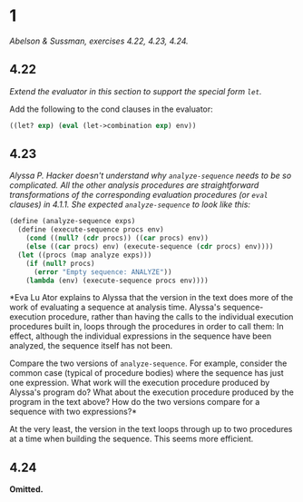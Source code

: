 # 1

*Abelson & Sussman, exercises 4.22, 4.23, 4.24.*

## 4.22
*Extend the evaluator in this section to support the special form `let`.*

Add the following to the cond clauses in the evaluator:

```scheme
((let? exp) (eval (let->combination exp) env))
```

## 4.23

*Alyssa P. Hacker doesn't understand why `analyze-sequence` needs to be so complicated. All the other analysis procedures are straightforward transformations of the corresponding evaluation procedures (or `eval` clauses) in 4.1.1. She expected `analyze-sequence` to look like this:*

```scheme
(define (analyze-sequence exps)
  (define (execute-sequence procs env)
    (cond ((null? (cdr procs)) ((car procs) env))
    (else ((car procs) env) (execute-sequence (cdr procs) env))))
  (let ((procs (map analyze exps)))
    (if (null? procs)
      (error "Empty sequence: ANALYZE"))
    (lambda (env) (execute-sequence procs env))))
```

*Eva Lu Ator explains to Alyssa that the version in the text does more of the work of evaluating a sequence at analysis time. Alyssa's sequence-execution procedure, rather than having the calls to the individual execution procedures built in, loops through the procedures in order to call them: In effect, although the individual expressions in the sequence have been analyzed, the sequence itself has not been.

Compare the two versions of `analyze-sequence`. For example, consider the common case (typical of procedure bodies) where the sequence has just one expression. What work will the execution procedure produced by Alyssa's program do? What about the execution procedure produced by the program in the text above? How do the two versions compare for a sequence with two expressions?*

At the very least, the version in the text loops through up to two procedures at a time when building the sequence. This seems more efficient.

## 4.24

**Omitted.**
